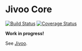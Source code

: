 # Jivoo Core

[![Build Status](https://travis-ci.org/jivoo/core.svg?branch=master)](https://travis-ci.org/jivoo/core) [![Coverage Status](https://coveralls.io/repos/jivoo/core/badge.svg?branch=master&service=github)](https://coveralls.io/github/jivoo/core?branch=master)

**Work in progress!**

See [Jivoo](https://github.com/jivoo/jivoo).